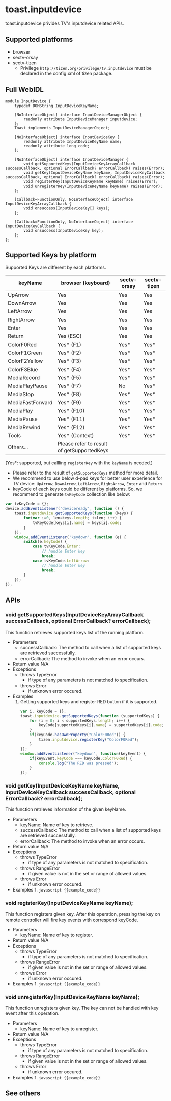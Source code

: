 # toast.inputdevice
toast.inputdevice privides TV's inputdevice related APIs.

## Supported platforms
* browser
* sectv-orsay
* sectv-tizen
	* Privilege `http://tizen.org/privilege/tv.inputdevice` must be declared in the config.xml of tizen package.

## Full WebIDL
```widl
module InputDevice {
    typedef DOMString InputDeviceKeyName;

    [NoInterfaceObject] interface InputDeviceManagerObject {
        readonly attribute InputDeviceManager inputdevice;
    };
    Toast implements InputDeviceManagerObject;

    [NoInterfaceObject] interface InputDeviceKey {
        readonly attribute InputDeviceKeyName name;
        readonly attribute long code;
    };

    [NoInterfaceObject] interface InputDeviceManager {
        void getSupportedKeys(InputDeviceKeyArrayCallback successCallback, optional ErrorCallback? errorCallback) raises(Error);
        void getKey(InputDeviceKeyName keyName, InputDeviceKeyCallback successCallback, optional ErrorCallback? errorCallback) raises(Error);
        void registerKey(InputDeviceKeyName keyName) raises(Error);
        void unregisterKey(InputDeviceKeyName keyName) raises(Error);
    };

    [Callback=FunctionOnly, NoInterfaceObject] interface InputDeviceKeyArrayCallback {
        void onsuccess(InputDeviceKey[] keys);
    };

    [Callback=FunctionOnly, NoInterfaceObject] interface InputDeviceKeyCallback {
        void onsuccess(InputDeviceKey key);
    };
};
```

## Supported Keys by platform
Supported Keys are different by each platforms.

| keyName            | browser (keyboard) | sectv-orsay | sectv-tizen |
|--------------------|--------------------|-------------|-------------|
| UpArrow            | Yes                | Yes         | Yes         |
| DownArrow          | Yes                | Yes         | Yes         |
| LeftArrow          | Yes                | Yes         | Yes         |
| RightArrow         | Yes                | Yes         | Yes         |
| Enter              | Yes                | Yes         | Yes         |
| Return             | Yes (ESC)          | Yes         | Yes         |
| ColorF0Red         | Yes* (F1)          | Yes*        | Yes*        |
| ColorF1Green       | Yes* (F2)          | Yes*        | Yes*        |
| ColorF2Yellow      | Yes* (F3)          | Yes*        | Yes*        |
| ColorF3Blue        | Yes* (F4)          | Yes*        | Yes*        |
| MediaRecord        | Yes* (F5)          | Yes*        | Yes*        |
| MediaPlayPause     | Yes* (F7)          | No          | Yes*        |
| MediaStop          | Yes* (F8)          | Yes*        | Yes*        |
| MediaFastForward   | Yes* (F9)          | Yes*        | Yes*        |
| MediaPlay          | Yes* (F10)         | Yes*        | Yes*        |
| MediaPause         | Yes* (F11)         | Yes*        | Yes*        |
| MediaRewind        | Yes* (F12)         | Yes*        | Yes*        |
| Tools              | Yes* (Context)     | Yes*        | Yes*        |
| Others...          | Please refer to result of getSupportedKeys     |
(Yes*: supported, but callling `registerKey` with the `keyName` is needed.)
* Please refer to the result of `getSupportedKeys` method for more detail.
* We recommend to use below d-pad keys for better user experience for TV device:
	`UpArrow`, `DownArrow`, `LeftArrow`, `RightArrow`, `Enter` and `Return`
* keyCode of each keys could be different by platforms. So, we recommend to generate `tvKeyCode` collection like below:
```javascript
var tvKeyCode = {};
device.addEventListener('deviceready', function () {
	toast.inputdevice.getSupportedKeys(function (keys) {
		for(var i=0, len=keys.length; i<len; i++) {
			tvKeyCode[keys[i].name] = keys[i].code;
		}
	});
	window.addEventListener('keydown', function (e) {
		switch(e.keyCode) {
			case tvKeyCode.Enter:
				// handle Enter key
				break;
			case tvKeyCode.LeftArrow:
				// handle Enter key
				break;
		}
	});
});
```

## APIs

### void getSupportedKeys(InputDeviceKeyArrayCallback successCallback, optional ErrorCallback? errorCallback);
This function retrieves supported keys list of the running platform.
* Parameters
	* successCallback: The method to call when a list of supported keys are retrieved successfully.
	* errorCallback: The method to invoke when an error occurs.
* Return value
	N/A
* Exceptions
	* throws TypeError
		* if type of any parameters is not matched to specification.
	* throws Error
		* if unknown error occured.
* Examples
	1. Getting supported keys and register RED button if it is supported.
		```javascript
		var i, keyCode = {};
		toast.inputdevice.getSupportedKeys(function (supportedKeys) {
			for (i = 0; i < supportedKeys.length; i++) {
				keyCode[supportedKeys[i].name] = supportedKeys[i].code;
			}
			if(keyCode.hasOwnProperty("ColorF0Red")) {
				tizen.inputdevice.registerKey("ColorF0Red");
			}
		});
		window.addEventListener("keydown", function(keyEvent) {
			if(keyEvent.keyCode === keyCode.ColorF0Red) {
				console.log("The RED was pressed");
			}
		});
		```

### void getKey(InputDeviceKeyName keyName, InputDeviceKeyCallback successCallback, optional ErrorCallback? errorCallback);
This function retrieves information of the given keyName.
* Parameters
	* keyName: Name of key to retrieve.
	* successCallback: The method to call when a list of supported keys are retrieved successfully.
	* errorCallback: The method to invoke when an error occurs.
* Return value
	N/A
* Exceptions
	* throws TypeError
		* if type of any parameters is not matched to specification.
	* throws RangeError
		* if given value is not in the set or range of allowed values.
	* throws Error
		* if unknown error occured.
* Examples
	1. 
		```javascript
		{{example_code}}
		```

### void registerKey(InputDeviceKeyName keyName);
This function registers given key. After this operation, pressing the key on remote controller will fire key events with correspond keyCode.
* Parameters
	* keyName: Name of key to register.
* Return value
	N/A
* Exceptions
	* throws TypeError
		* if type of any parameters is not matched to specification.
	* throws RangeError
		* if given value is not in the set or range of allowed values.
	* throws Error
		* if unknown error occured.
* Examples
	1. 
		```javascript
		{{example_code}}
		```

### void unregisterKey(InputDeviceKeyName keyName);
This function unregisters given key. The key can not be handled with key event after this operation.
* Parameters
	* keyName: Name of key to unregister.
* Return value
	N/A
* Exceptions
	* throws TypeError
		* if type of any parameters is not matched to specification.
	* throws RangeError
		* if given value is not in the set or range of allowed values.
	* throws Error
		* if unknown error occured.
* Examples
	1. 
		```javascript
		{{example_code}}
		```

## See others
